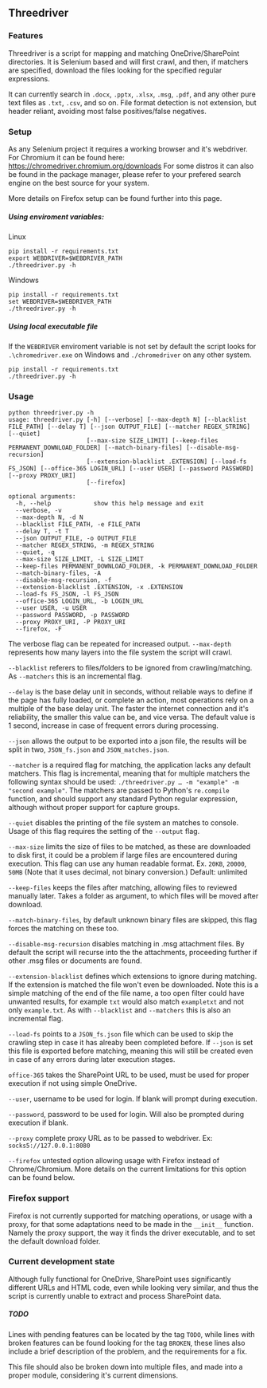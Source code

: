 ## Threedriver

### Features
Threedriver is a script for mapping and matching OneDrive/SharePoint directories. It is Selenium based and will first crawl, and then, if matchers are specified, download the files looking for the specified regular expressions.

It can currently search in `.docx`, `.pptx`, `.xlsx`,  `.msg`, `.pdf`, and any other pure text files as `.txt`, `.csv`, and so on.
File format detection is not extension, but header reliant, avoiding most false positives/false negatives.


### Setup
As any Selenium project it requires a working browser and it's webdriver. For Chromium it can be found here: https://chromedriver.chromium.org/downloads
For some distros it can also be found in the package manager, please refer to your prefered search engine on the best source for your system.

More details on Firefox setup can be found further into this page.


##### Using enviroment variables:

Linux 
```
pip install -r requirements.txt
export WEBDRIVER=$WEBDRIVER_PATH
./threedriver.py -h
```

Windows 
```
pip install -r requirements.txt
set WEBDRIVER=$WEBDRIVER_PATH
./threedriver.py -h
```

##### Using local executable file
If the `WEBDRIVER` enviroment variable is not set by default the script looks for `.\chromedriver.exe` on Windows and `./chromedriver` on any other system.

```
pip install -r requirements.txt
./threedriver.py -h
```


### Usage
```
python threedriver.py -h
usage: threedriver.py [-h] [--verbose] [--max-depth N] [--blacklist FILE_PATH] [--delay T] [--json OUTPUT_FILE] [--matcher REGEX_STRING] [--quiet]
                      [--max-size SIZE_LIMIT] [--keep-files PERMANENT_DOWNLOAD_FOLDER] [--match-binary-files] [--disable-msg-recursion]
                      [--extension-blacklist .EXTENSION] [--load-fs FS_JSON] [--office-365 LOGIN_URL] [--user USER] [--password PASSWORD] [--proxy PROXY_URI]
                      [--firefox]

optional arguments:
  -h, --help            show this help message and exit
  --verbose, -v
  --max-depth N, -d N
  --blacklist FILE_PATH, -e FILE_PATH
  --delay T, -t T
  --json OUTPUT_FILE, -o OUTPUT_FILE
  --matcher REGEX_STRING, -m REGEX_STRING
  --quiet, -q
  --max-size SIZE_LIMIT, -L SIZE_LIMIT
  --keep-files PERMANENT_DOWNLOAD_FOLDER, -k PERMANENT_DOWNLOAD_FOLDER
  --match-binary-files, -A
  --disable-msg-recursion, -f
  --extension-blacklist .EXTENSION, -x .EXTENSION
  --load-fs FS_JSON, -l FS_JSON
  --office-365 LOGIN_URL, -b LOGIN_URL
  --user USER, -u USER
  --password PASSWORD, -p PASSWORD
  --proxy PROXY_URI, -P PROXY_URI
  --firefox, -F
```

The verbose flag can be repeated for increased output.
`--max-depth` represents how many layers into the file system the script will crawl.

`--blacklist` referers to files/folders to be ignored from crawling/matching. As `--matchers` this is an incremental flag.

`--delay` is the base delay unit in seconds, without reliable ways to define if the page has fully loaded, or complete an action, most operations rely on a multiple of the base delay unit. 
The faster the internet connection and it's reliability, the smaller this value can be, and vice versa. 
The default value is 1 second, increase in case of frequent errors during processing.

`--json` allows the output to be exported into a json file, the results will be split in two, `JSON_fs.json` and `JSON_matches.json`.

`--matcher` is a required flag for matching, the application lacks any default matchers. This flag is incremental, meaning that for multiple matchers the following syntax should be used: `./threedriver.py … -m "example" -m "second example"`.
The matchers are passed to Python's `re.compile` function, and should support any standard Python regular expression, although without proper support for capture groups.

`--quiet` disables the printing of the file system an matches to console.
Usage of this flag requires the setting of the `--output` flag.

`--max-size` limits the size of files to be matched, as these are downloaded to disk first, it could be a problem if large files are encountered during execution.
This flag can use any human readable format. Ex. `20KB`, `20000`, `50MB`
(Note that it uses decimal, not binary conversion.)
Default: unlimited

`--keep-files` keeps the files after matching, allowing files to reviewed manually later. Takes a folder as argument, to which files will be moved after download.

`--match-binary-files`, by default unknown binary files are skipped, this flag forces the matching on these too.

`--disable-msg-recursion` disables matching in .msg attachment files. By default the script will recurse into the the attachments, proceeding further if other .msg files or documents are found.

`--extension-blacklist` defines which extensions to ignore during matching. If the extension is matched the file won't even be downloaded. 
Note this is a simple matching of the end of the file name, a too open filter could have unwanted results, for example `txt` would also match `exampletxt` and not only `example.txt`.
As with `--blacklist` and `--matchers` this is also an incremental flag.

`--load-fs` points to a `JSON_fs.json` file which can be used to skip the crawling step in case it has alreaby been completed before. If `--json` is set this file is exported before matching, meaning this will still be created even in case of any errors during later execution stages.

`office-365`  takes the SharePoint URL to be used, must be used for proper execution if not using simple OneDrive.

`--user`, username to be used for login. If blank will prompt during execution.

`--password`, password to be used for login. Will also be prompted during execution if blank.

`--proxy` complete proxy URL as to be passed to webdriver. Ex: `socks5://127.0.0.1:8080`

`--firefox` untested option allowing usage with Firefox instead of Chrome/Chromium. More details on the current limitations for this option can be found below.


### Firefox support

Firefox is not currently supported for matching operations, or usage with a proxy, for that some adaptations need to be made in the `__init__` function. Namely the proxy support, the way it finds the driver executable, and to set the default download folder.


### Current development state
Although fully functional for OneDrive, SharePoint uses significantly different URLs and HTML code, even while looking very similar, and thus the script is currently unable to extract and process SharePoint data.

##### TODO
Lines with pending features can be located by the tag `TODO`, while lines with broken features can be found looking for the tag `BROKEN`, these lines also include a brief description of the problem, and the requirements for a fix.

This file should also be broken down into multiple files, and made into a proper module, considering it's current dimensions.